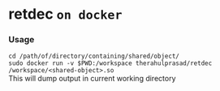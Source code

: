 # retdec `on docker`

### Usage
`cd /path/of/directory/containing/shared/object/`  
`sudo docker run -v $PWD:/workspace therahulprasad/retdec /workspace/<shared-object>.so`  
This will dump output in current working directory
